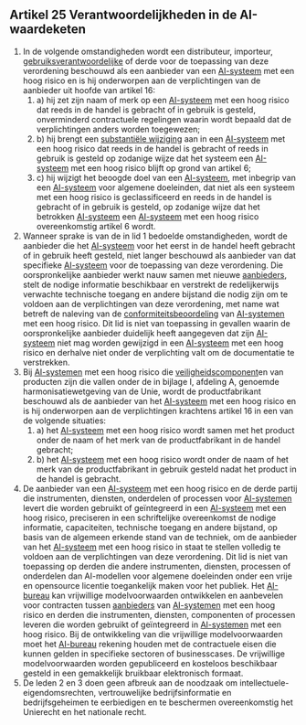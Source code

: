 ## Artikel 25 Verantwoordelijkheden in de AI-waardeketen

1. In de volgende omstandigheden wordt een distributeur, importeur, [gebruiksverantwoordelijke](a3.md#^gebruiksverantwoordelijke) of derde voor de toepassing van deze verordening beschouwd als een aanbieder van een [AI-systeem](a3.md#^ai-systeem) met een hoog risico en is hij onderworpen aan de verplichtingen van de aanbieder uit hoofde van artikel 16:
	1. a) hij zet zijn naam of merk op een [AI-systeem](a3.md#^ai-systeem) met een hoog risico dat reeds in de handel is gebracht of in gebruik is gesteld, onverminderd contractuele regelingen waarin wordt bepaald dat de verplichtingen anders worden toegewezen;
	2. b) hij brengt een [substantiële wijziging](a3.md#^wijz) aan in een [AI-systeem](a3.md#^ai-systeem) met een hoog risico dat reeds in de handel is gebracht of reeds in gebruik is gesteld op zodanige wijze dat het systeem een [AI-systeem](a3.md#^ai-systeem) met een hoog risico blijft op grond van artikel 6;
	3. c) hij wijzigt het beoogde doel van een [AI-systeem](a3.md#^ai-systeem), met inbegrip van een [AI-systeem](a3.md#^ai-systeem) voor algemene doeleinden, dat niet als een systeem met een hoog risico is geclassificeerd en reeds in de handel is gebracht of in gebruik is gesteld, op zodanige wijze dat het betrokken [AI-systeem](a3.md#^ai-systeem) een [AI-systeem](a3.md#^ai-systeem) met een hoog risico overeenkomstig artikel 6 wordt.
2. Wanneer sprake is van de in lid 1 bedoelde omstandigheden, wordt de aanbieder die het [AI-systeem](a3.md#^ai-systeem) voor het eerst in de handel heeft gebracht of in gebruik heeft gesteld, niet langer beschouwd als aanbieder van dat specifieke [AI-systeem](a3.md#^ai-systeem) voor de toepassing van deze verordening. Die oorspronkelijke aanbieder werkt nauw samen met nieuwe [aanbieders](a3.md#^aanbieder), stelt de nodige informatie beschikbaar en verstrekt de redelijkerwijs verwachte technische toegang en andere bijstand die nodig zijn om te voldoen aan de verplichtingen van deze verordening, met name wat betreft de naleving van de [conformiteitsbeoordeling](a3.md#^conformiteitsbeoordeling) van [AI-systemen](a3.md#^ai-systeem) met een hoog risico. Dit lid is niet van toepassing in gevallen waarin de oorspronkelijke aanbieder duidelijk heeft aangegeven dat zijn [AI-systeem](a3.md#^ai-systeem) niet mag worden gewijzigd in een [AI-systeem](a3.md#^ai-systeem) met een hoog risico en derhalve niet onder de verplichting valt om de documentatie te verstrekken.
3. Bij [AI-systemen](a3.md#^ai-systeem) met een hoog risico die [veiligheidscomponent](a3.md#^veiligheidscomponent)en van producten zijn die vallen onder de in bijlage I, afdeling A, genoemde harmonisatiewetgeving van de Unie, wordt de productfabrikant beschouwd als de aanbieder van het [AI-systeem](a3.md#^ai-systeem) met een hoog risico en is hij onderworpen aan de verplichtingen krachtens artikel 16 in een van de volgende situaties:
	1. a) het [AI-systeem](a3.md#^ai-systeem) met een hoog risico wordt samen met het product onder de naam of het merk van de productfabrikant in de handel gebracht;
	2. b) het [AI-systeem](a3.md#^ai-systeem) met een hoog risico wordt onder de naam of het merk van de productfabrikant in gebruik gesteld nadat het product in de handel is gebracht.
4. De aanbieder van een [AI-systeem](a3.md#^ai-systeem) met een hoog risico en de derde partij die instrumenten, diensten, onderdelen of processen voor [AI-systemen](a3.md#^ai-systeem) levert die worden gebruikt of geïntegreerd in een [AI-systeem](a3.md#^ai-systeem) met een hoog risico, preciseren in een schriftelijke overeenkomst de nodige informatie, capaciteiten, technische toegang en andere bijstand, op basis van de algemeen erkende stand van de techniek, om de aanbieder van het [AI-systeem](a3.md#^ai-systeem) met een hoog risico in staat te stellen volledig te voldoen aan de verplichtingen van deze verordening. Dit lid is niet van toepassing op derden die andere instrumenten, diensten, processen of onderdelen dan AI-modellen voor algemene doeleinden onder een vrije en opensource licentie toegankelijk maken voor het publiek. 
   Het [AI-bureau](a3.md#^aibur) kan vrijwillige modelvoorwaarden ontwikkelen en aanbevelen voor contracten tussen [aanbieders](a3.md#^aanbieder) van [AI-systemen](a3.md#^ai-systeem) met een hoog risico en derden die instrumenten, diensten, componenten of processen leveren die worden gebruikt of geïntegreerd in [AI-systemen](a3.md#^ai-systeem) met een hoog risico. Bij de ontwikkeling van die vrijwillige modelvoorwaarden moet het [AI-bureau](a3.md#^aibur) rekening houden met de contractuele eisen die kunnen gelden in specifieke sectoren of businesscases. De vrijwillige modelvoorwaarden worden gepubliceerd en kosteloos beschikbaar gesteld in een gemakkelijk bruikbaar elektronisch formaat.
5. De leden 2 en 3 doen geen afbreuk aan de noodzaak om intellectuele-eigendomsrechten, vertrouwelijke bedrijfsinformatie en bedrijfsgeheimen te eerbiedigen en te beschermen overeenkomstig het Unierecht en het nationale recht.